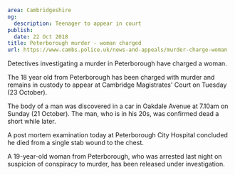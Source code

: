 ```yaml
area: Cambridgeshire
og:
  description: Teenager to appear in court
publish:
  date: 22 Oct 2018
title: Peterborough murder - woman charged
url: https://www.cambs.police.uk/news-and-appeals/murder-charge-woman
```

Detectives investigating a murder in Peterborough have charged a woman.

The 18 year old from Peterborough has been charged with murder and remains in custody to appear at Cambridge Magistrates' Court on Tuesday (23 October).

The body of a man was discovered in a car in Oakdale Avenue at 7.10am on Sunday (21 October). The man, who is in his 20s, was confirmed dead a short while later.

A post mortem examination today at Peterborough City Hospital concluded he died from a single stab wound to the chest.

A 19-year-old woman from Peterborough, who was arrested last night on suspicion of conspiracy to murder, has been released under investigation.
